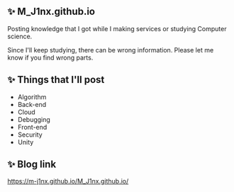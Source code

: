 ## ✨️ M_J1nx.github.io

Posting knowledge that I got while I making services or studying Computer science. 

Since I'll keep studying, there can be wrong information. Please let me know if you find wrong parts. 

## ✨️ Things that I'll post

- Algorithm
- Back-end
- Cloud
- Debugging
- Front-end
- Security
- Unity

## ✨️ Blog link
https://m-j1nx.github.io/M_J1nx.github.io/
